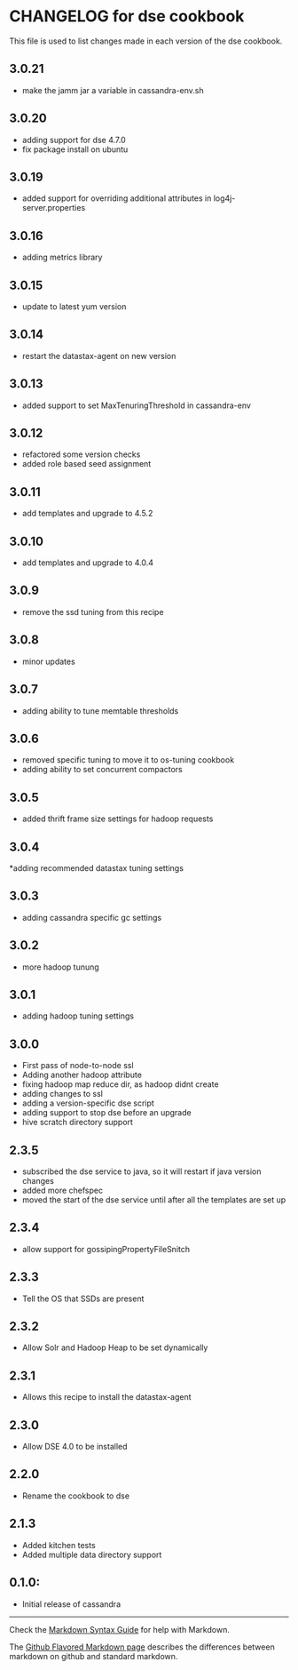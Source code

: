 # CHANGELOG for dse cookbook

This file is used to list changes made in each version of the dse cookbook.

## 3.0.21
* make the jamm jar a variable in cassandra-env.sh

## 3.0.20
* adding support for dse 4.7.0
* fix package install on ubuntu

## 3.0.19
* added support for overriding additional attributes in log4j-server.properties

## 3.0.16
* adding metrics library

## 3.0.15
* update to latest yum version

## 3.0.14
* restart the datastax-agent on new version

## 3.0.13
* added support to set MaxTenuringThreshold in cassandra-env

## 3.0.12
* refactored some version checks
* added role based seed assignment

## 3.0.11
* add templates and upgrade to 4.5.2

## 3.0.10
* add templates and upgrade to 4.0.4

## 3.0.9
* remove the ssd tuning from this recipe

## 3.0.8
* minor updates

## 3.0.7
* adding ability to tune memtable thresholds

## 3.0.6
* removed specific tuning to move it to os-tuning cookbook
* adding ability to set concurrent compactors

## 3.0.5
* added thrift frame size settings for hadoop requests

## 3.0.4

*adding recommended datastax tuning settings

## 3.0.3

* adding cassandra specific gc settings

## 3.0.2

* more hadoop tunung

## 3.0.1

* adding hadoop tuning settings

## 3.0.0

* First pass of node-to-node ssl
* Adding another hadoop attribute
* fixing hadoop map reduce dir, as hadoop didnt create
* adding changes to ssl
* adding a version-specific dse script
* adding support to stop dse before an upgrade
* hive scratch directory support

## 2.3.5

* subscribed the dse service to java, so it will restart if java version changes
* added more chefspec
* moved the start of the dse service until after all the templates are set up

## 2.3.4

* allow support for gossipingPropertyFileSnitch

## 2.3.3

* Tell the OS that SSDs are present

## 2.3.2

* Allow Solr and Hadoop Heap to be set dynamically

## 2.3.1

* Allows this recipe to install the datastax-agent

## 2.3.0

* Allow DSE 4.0 to be installed

## 2.2.0

* Rename the cookbook to dse

## 2.1.3

* Added kitchen tests
* Added multiple data directory support

## 0.1.0:

* Initial release of cassandra

- - -
Check the [Markdown Syntax Guide](http://daringfireball.net/projects/markdown/syntax) for help with Markdown.

The [Github Flavored Markdown page](http://github.github.com/github-flavored-markdown/) describes the differences between markdown on github and standard markdown.
